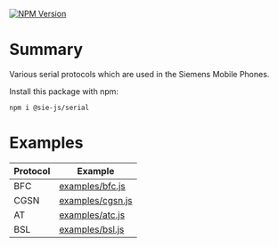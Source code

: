 [![NPM Version](https://img.shields.io/npm/v/%40sie-js%2Fserial)](https://www.npmjs.com/package/@sie-js/serial)

# Summary

Various serial protocols which are used in the Siemens Mobile Phones.

Install this package with npm:

```shell
npm i @sie-js/serial
```

# Examples

| Protocol | Example                                                                                                |
|----------|--------------------------------------------------------------------------------------------------------|
| BFC      | [examples/bfc.js](https://github.com/siemens-mobile-hacks/node-sie-serial/blob/main/examples/bfc.js)   |
| CGSN     | [examples/cgsn.js](https://github.com/siemens-mobile-hacks/node-sie-serial/blob/main/examples/cgsn.js) |
| AT       | [examples/atc.js](https://github.com/siemens-mobile-hacks/node-sie-serial/blob/main/examples/atc.js)   |
| BSL      | [examples/bsl.js](https://github.com/siemens-mobile-hacks/node-sie-serial/blob/main/examples/bsl.js)   |
